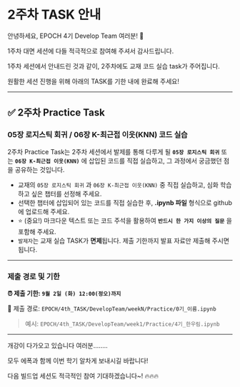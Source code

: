 # 2주차 TASK 안내

안녕하세요, EPOCH 4기 Develop Team 여러분! 🎉

1주차 대면 세션에 다들 적극적으로 참여해 주셔서 감사드립니다.

1주차 세션에서 안내드린 것과 같이, 2주차에도 교재 코드 실습 task가 주어집니다.

원활한 세션 진행을 위해 아래의 TASK를 기한 내에 완료해 주세요!

---

## ✅ 2주차 Practice Task

### 05장 로지스틱 회귀 / 06장 K-최근접 이웃(KNN) 코드 실습

2주차 Practice Task는 2주차 세션에서 발제를 통해 다루게 될 **`05장 로지스틱 회귀`** 또는 **`06장 K-최근접 이웃(KNN)`** 에 삽입된 코드를 직접 실습하고, 그 과정에서 궁금했던 점을 공유하는 것입니다.

- 교재의 `05장 로지스틱 회귀` 과 `06장 K-최근접 이웃(KNN)` 중 직접 실습하고, 심화 학습하고 싶은 챕터를 선정해 주세요.
- 선택한 챕터에 삽입되어 있는 코드를 직접 실습한 후, **.ipynb 파일** 형식으로 github에 업로드해 주세요.
- ⭐️ (중요!) 마크다운 텍스트 또는 코드 주석을 활용하여 **`반드시 한 가지 이상의 질문`** 을 포함해 주세요.
- `발제자`는 교재 실습 TASK가 **면제**됩니다. 제출 기한까지 발표 자료만 제출해 주시면 됩니다.

---

### 제출 경로 및 기한

**⏰ 제출 기한: `9월 2일 (화) 12:00(정오)까지`**

📍 제출 경로: `EPOCH/4th_TASK/DevelopTeam/weekN/Practice/0기_이름.ipynb` 

> 예시: `EPOCH/4th_TASK/DevelopTeam/week1/Practice/4기_한우림.ipynb`
> 

---

개강이 다가오고 있습니다 여러분……..

모두 에폭과 함께 이번 학기 알차게 보내시길 바랍니다!

다음 빌드업 세션도 적극적인 참여 기대하겠습니다~! 🔥🔥🔥
